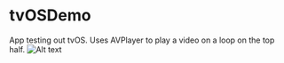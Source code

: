 # tvOSDemo
App testing out tvOS. Uses AVPlayer to play a video on a loop on the top half. 
![Alt text](http://i.imgur.com/HNJFM5F.png)
